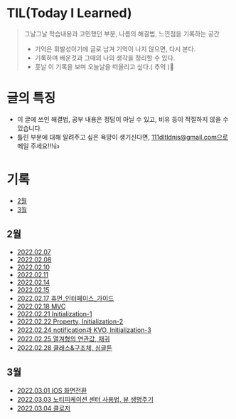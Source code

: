 # TIL(Today I Learned)
> 그날그날 학습내용과 고민했던 부분, 나름의 해결법, 느낀점을 기록하는 공간
> - 기억은 휘발성이기에 글로 남겨 기억이 나지 않으면, 다시 본다.
> - 기록하며 배운것과 그때의 나의 생각을 정리할 수 있다.
> - 훗날 이 기록을 보며 오늘날을 떠올리고 싶다.( 추억 )🥺

# 글의 특징
- 이 글에 쓰인 해결법, 공부 내용은 정답이 아닐 수 있고, 비유 등이 적절하지 않을 수 있습니다.
- 틀린 부분에 대해 알려주고 싶은 욕망이 생기신다면, 111dltldnjs@gmail.com으로 메일 주세요!!!👍

# 기록
- [2월](#2월)
- [3월](#3월)
## 2월
- [2022.02.07](https://github.com/saafaaari/Today-I-Learned/blob/main/2022.02/2022.02.07.md)
- [2022.02.08](https://github.com/saafaaari/Today-I-Learned/blob/main/2022.02/2022.02.08.md)
- [2022.02.10](https://github.com/saafaaari/Today-I-Learned/blob/main/2022.02/2022.02.10.md)
- [2022.02.11](https://github.com/saafaaari/Today-I-Learned/blob/main/2022.02/2022.02.11.md)
- [2022.02.14](https://github.com/saafaaari/Today-I-Learned/blob/main/2022.02/2022.02.14.md)
- [2022.02.15](https://github.com/saafaaari/Today-I-Learned/blob/main/2022.02/2022.02.15.md)
- [2022.02.17 휴먼_인터페이스_가이드](https://github.com/saafaaari/Today-I-Learned/blob/main/2022.02/2022.02.17%20%ED%9C%B4%EB%A8%BC_%EC%9D%B8%ED%84%B0%ED%8E%98%EC%9D%B4%EC%8A%A4_%EA%B0%80%EC%9D%B4%EB%93%9C.md)
- [2022.02.18 MVC](https://github.com/saafaaari/Today-I-Learned/blob/main/2022.02/2022.02.18%20MVC.md)
- [2022.02.21 Initialization-1](https://github.com/saafaaari/Today-I-Learned/blob/main/2022.02/2022.02.21%20Initialization-1.md)
- [2022.02.22 Property, Initialization-2](https://github.com/saafaaari/Today-I-Learned/blob/main/2022.02/2022.02.22%20Property%2C%20Initialization-2.md)
- [2022.02.24 notification과 KVO, Initialization-3](https://github.com/saafaaari/Today-I-Learned/blob/main/2022.02/2022.02.24%20notification%EA%B3%BC%20KVO%2C%20Initialization-3.md)
- [2022.02.25 열겨형의 연관값, 재귀](https://github.com/saafaaari/Today-I-Learned/blob/main/2022.02/2022.02.25%20%EC%97%B4%EA%B2%A8%ED%98%95%EC%9D%98%20%EC%97%B0%EA%B4%80%EA%B0%92%2C%20%EC%9E%AC%EA%B7%80.md)
- [2022.02.28 클래스&구조체, 싱글톤](https://github.com/saafaaari/Today-I-Learned/blob/main/2022.02/2022.02.28%20%ED%81%B4%EB%9E%98%EC%8A%A4%26%EA%B5%AC%EC%A1%B0%EC%B2%B4%2C%20%EC%8B%B1%EA%B8%80%ED%86%A4%20.md)

## 3월
- [2022.03.01 IOS 화면전환](https://github.com/saafaaari/Today-I-Learned/blob/main/2022.03/2022.03.01%20IOS%20%ED%99%94%EB%A9%B4%EC%A0%84%ED%99%98.md)
- [2022.03.03 노티피케이션 센터 사용법, 뷰 생명주기](https://github.com/saafaaari/Today-I-Learned/blob/main/2022.03/2022.03.03%20%EB%85%B8%ED%8B%B0%ED%94%BC%EC%BC%80%EC%9D%B4%EC%85%98%20%EC%84%BC%ED%84%B0%20%EC%82%AC%EC%9A%A9%EB%B2%95%2C%20%EB%B7%B0%20%EC%83%9D%EB%AA%85%EC%A3%BC%EA%B8%B0.md)
- [2022.03.04 클로저](https://github.com/saafaaari/Today-I-Learned/blob/main/2022.03/2022.03.04%20%ED%81%B4%EB%A1%9C%EC%A0%80.md)
